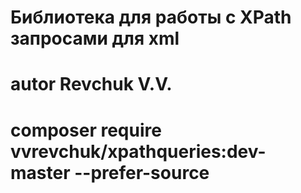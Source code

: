 # Библиотека для работы с XPath запросами для xml
# autor Revchuk V.V.

# composer require vvrevchuk/xpathqueries:dev-master --prefer-source
